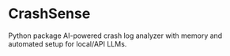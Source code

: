 # CrashSense
Python package AI-powered crash log analyzer with memory and automated setup for local/API LLMs.
